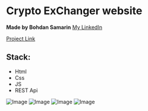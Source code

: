 # Crypto ExChanger website

**Made by Bohdan Samarin**
[My LinkedIn](https://www.linkedin.com/in/bohdan-samarin-889965353/)

[Project Link](https://crypto-website-opal.vercel.app/)


## Stack:
- Html
- Css
- JS
- REST Api

![Image](https://i.imgur.com/09n92Zs.png)
![Image](https://i.imgur.com/9Gn0cpn.png)
![Image](https://i.imgur.com/qweWDtH.png)
![Image](https://i.imgur.com/GiVjKLD.png)
